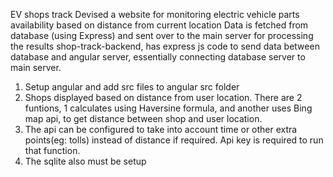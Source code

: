EV shops track
Devised a website for monitoring electric vehicle parts availability based on distance from current location 
Data is fetched from database (using Express) and sent over to the main server for processing the results
shop-track-backend, has express js code to send data between database and angular server, essentially connecting database server to main server.

1. Setup angular and add src files to angular src folder
2. Shops displayed based on distance from user location. There are 2 funtions, 1 calculates using Haversine formula, and another uses Bing map api, to get distance between shop and user location.
3. The api can be configured to take into account time or other extra points(eg: tolls) instead of distance if required. Api key is required to run that function.
4. The sqlite also must be setup
